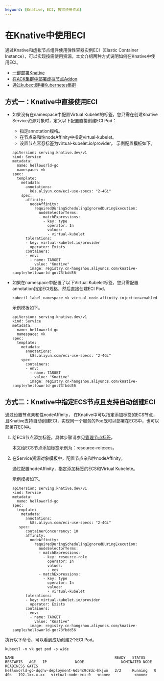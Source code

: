 ```yaml
---
keyword: [Knative, ECI, 按需使用资源]
---
```


# 在Knative中使用ECI

通过Knative和虚拟节点组件使用弹性容器实例ECI（Elastic Container Instance），可以实现按需使用资源。本文介绍两种方式说明如何在Knative中使用ECI。

-   [一键部署Knative](/cn.zh-CN/Kubernetes集群用户指南/Knative管理/Knative组件管理/一键部署Knative.md)
-   [在ACK集群中部署虚拟节点Addon](/cn.zh-CN/Kubernetes集群用户指南/弹性容器实例ECI/部署虚拟节点Chart.md)
-   [通过kubectl连接Kubernetes集群](/cn.zh-CN/Kubernetes集群用户指南/集群管理/连接集群/通过kubectl连接Kubernetes集群.md)

## 方式一：Knative中直接使用ECI

-   如果没有在namespace中配置Virtual Kubelet的标签，您只需在创建Knative Service资源对象时，定义以下配置直接创建ECI Pod：

    -   指定annotation规格。
    -   在节点亲和性nodeAffinity中指定virtual-kubelet。
    -   设置节点容忍标签为virtual-kubelet.io/provider。
    示例配置模板如下。

    ```
    apiVersion: serving.knative.dev/v1
    kind: Service
    metadata:
      name: helloworld-go
      namespace: vk
    spec:
      template:
        metadata:
          annotations:
            k8s.aliyun.com/eci-use-specs: "2-4Gi"
        spec:
          affinity:
            nodeAffinity:
              requiredDuringSchedulingIgnoredDuringExecution:
                nodeSelectorTerms:
                - matchExpressions:
                  - key: type
                    operator: In
                    values: 
                    - virtual-kubelet   
          tolerations:
          - key: virtual-kubelet.io/provider
            operator: Exists                
          containers:
          - env:
            - name: TARGET
              value: "Knative"
            image: registry.cn-hangzhou.aliyuncs.com/knative-sample/helloworld-go:73fbdd56
    ```

-   如果在namespace中配置了以下Virtual Kubelet标签，您只需配置annotation指定ECI规格，然后直接创建ECI Pod。

    ```
    kubectl label namespace vk virtual-node-affinity-injection=enabled
    ```

    示例模板如下。

    ```
    apiVersion: serving.knative.dev/v1
    kind: Service
    metadata:
      name: helloworld-go
      namespace: vk
    spec:
      template:
        metadata:
          annotations:
            k8s.aliyun.com/eci-use-specs: "2-4Gi"
        spec:         
          containers:
          - env:
            - name: TARGET
              value: "Knative"
            image: registry.cn-hangzhou.aliyuncs.com/knative-sample/helloworld-go:73fbdd56
    ```


## 方式二：Knative中指定ECS节点且支持自动创建ECI

通过设置节点亲和性nodeAffinity， 在Knative中可以指定添加标签的ECS节点，且Knative支持自动创建ECI，实现同一个服务的Pod既可以部署在ECS中，也可以部署在ECI中。

1.  给ECS节点添加标签。具体步骤请参见[管理节点标签](/cn.zh-CN/Kubernetes集群用户指南/节点管理/管理节点标签.md)。

    本文给ECS节点添加标签示例为：resource-role:ecs。

2.  在Service资源对象模板中，配置节点亲和性nodeAffinity。

    通过配置nodeAffinity，指定添加标签的ECS和Virtual Kubelete。

    示例模板如下。

    ```
    apiVersion: serving.knative.dev/v1
    kind: Service
    metadata:
      name: helloworld-go
    spec:
      template:
        metadata:
          annotations:
            k8s.aliyun.com/eci-use-specs: "2-4Gi"
       spec:
          containerConcurrency: 10
          affinity:
            nodeAffinity:
              requiredDuringSchedulingIgnoredDuringExecution:
                nodeSelectorTerms:
                - matchExpressions:
                  - key: resource-role
                    operator: In
                    values:
                    - ecs
                - matchExpressions:
                  - key: type
                    operator: In
                    values: 
                    - virtual-kubelet
          tolerations:
          - key: virtual-kubelet.io/provider
            operator: Exists                 
          containers:
          - env:
            - name: TARGET
              value: "Knative"
            image: registry.cn-hangzhou.aliyuncs.com/knative-sample/helloworld-go:73fbdd56
    ```


执行以下命令，可以看到成功创建2个ECI Pod。

```
kubectl -n vk get pod -o wide
```

```
NAME                                              READY   STATUS    RESTARTS   AGE   IP             NODE                 NOMINATED NODE   READINESS GATES
helloworld-go-dqqhv-deployment-6d54c9c8dc-hkjwn   2/2     Running   0          40s   192.1xx.x.xx   virtual-node-eci-0   <none>           <none>
```

